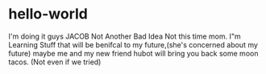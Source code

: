 # hello-world

I'm doing it guys 
JACOB Not Another Bad Idea 
Not this time mom. 
I"m Learning Stuff that will be benifcal to my future,(she's concerned about my future) 
maybe me and my new friend hubot will bring you back some moon tacos. (Not even if we tried) 
